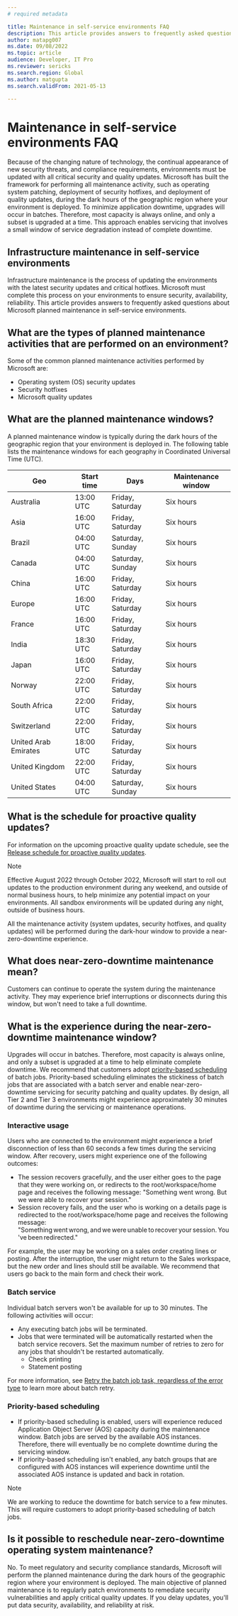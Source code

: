 ```yaml
---
# required metadata

title: Maintenance in self-service environments FAQ
description: This article provides answers to frequently asked questions about the Microsoft planned maintenance in self-service environments.
author: matapg007
ms.date: 09/08/2022
ms.topic: article
audience: Developer, IT Pro
ms.reviewer: sericks
ms.search.region: Global
ms.author: matgupta
ms.search.validFrom: 2021-05-13

---
```


# Maintenance in self-service environments FAQ
Because of the changing nature of technology, the continual appearance of new security threats, and compliance requirements, environments must be updated with all critical security and quality updates. Microsoft has built the framework for performing all maintenance activity, such as operating system patching, deployment of security hotfixes, and deployment of quality updates, during the dark hours of the geographic region where your environment is deployed. To minimize application downtime, upgrades will occur in batches. Therefore, most capacity is always online, and only a subset is upgraded at a time. This approach enables servicing that involves a small window of service degradation instead of complete downtime.

## Infrastructure maintenance in self-service environments
Infrastructure maintenance is the process of updating the environments with the latest security updates and critical hotfixes. Microsoft must complete this process on your environments to ensure security, availability, reliability. This article provides answers to frequently asked questions about Microsoft planned maintenance in self-service environments.

## What are the types of planned maintenance activities that are performed on an environment?
Some of the common planned maintenance activities performed by Microsoft are:

- Operating system (OS) security updates
- Security hotfixes
- Microsoft quality updates

## <a name="windows"></a>What are the planned maintenance windows?
A planned maintenance window is typically during the dark hours of the geographic region that your environment is deployed in. The following table lists the maintenance windows for each geography in Coordinated Universal Time (UTC).

|Geo |Start time | Days |Maintenance window|
|----|--------------------|---------|--------|
|Australia |13:00 UTC|Friday, Saturday|Six hours|
|Asia   |16:00 UTC|Friday, Saturday|Six hours|
|Brazil |04:00 UTC |Saturday, Sunday|Six hours|
|Canada	|04:00 UTC |Saturday, Sunday|Six hours|
|China	|16:00 UTC|Friday, Saturday|Six hours|
|Europe	|16:00 UTC|Friday, Saturday|Six hours|
|France	|16:00 UTC|Friday, Saturday|Six hours|
|India	|18:30 UTC|Friday, Saturday|Six hours|
|Japan	|16:00 UTC|Friday, Saturday|Six hours|
|Norway	|22:00 UTC|Friday, Saturday|Six hours|
|South Africa	|22:00 UTC|Friday, Saturday|Six hours|
|Switzerland	|22:00 UTC|Friday, Saturday|Six hours|
|United Arab Emirates	|18:00 UTC|Friday, Saturday|Six hours|
|United Kingdom	|22:00 UTC|Friday, Saturday|Six hours|
|United States	|04:00 UTC |Saturday, Sunday|Six hours|

## What is the schedule for proactive quality updates?

For information on the upcoming proactive quality update schedule, see the [Release schedule for proactive quality updates](../../fin-ops/get-started/quality-updates-schedule.md).

> [!NOTE] 
> Effective August 2022 through October 2022, Microsoft will start to roll out updates to the production environment during any weekend, and outside of normal business hours, to help minimize any potential impact on your environments. All sandbox environments will be updated during any night, outside of business hours.
> 
> All the maintenance activity (system updates, security hotfixes, and quality updates) will be performed during the dark-hour window to provide a near-zero-downtime experience.

## What does near-zero-downtime maintenance mean?
Customers can continue to operate the system during the maintenance activity. They may experience brief interruptions or disconnects during this window, but won't need to take a full downtime.

## What is the experience during the near-zero-downtime maintenance window?
Upgrades will occur in batches. Therefore, most capacity is always online, and only a subset is upgraded at a time to help eliminate complete downtime. We recommend that customers adopt [priority-based scheduling](../sysadmin/priority-based-batch-scheduling.md) of batch jobs. Priority-based scheduling eliminates the stickiness of batch jobs that are associated with a batch server and enable near-zero-downtime servicing for security patching and quality updates. By design, all Tier 2 and Tier 3 environments might experience approximately 30 minutes of downtime during the servicing or maintenance operations.

### Interactive usage
Users who are connected to the environment might experience a brief disconnection of less than 60 seconds a few times during the servicing window. After recovery, users might experience one of the following outcomes:

- The session recovers gracefully, and the user either goes to the page that they were working on, or redirects to the root/workspace/home page and receives the following message: "Something went wrong. But we were able to recover your session."
- Session recovery fails, and the user who is working on a details page is redirected to the root/workspace/home page and receives the following message: "Something went wrong, and we were unable to recover your session. You've been redirected."

For example, the user may be working on a sales order creating lines or posting. After the interruption, the user might return to the Sales workspace, but the new order and lines should still be available. We recommend that users go back to the main form and check their work. 

### Batch service
Individual batch servers won't be available for up to 30 minutes. The following activities will occur: 

- Any executing batch jobs will be terminated.
- Jobs that were terminated will be automatically restarted when the batch service recovers. Set the maximum number of retries to zero for any jobs that shouldn't be restarted automatically.
  - Check printing 
  - Statement posting


For more information, see [Retry the batch job task, regardless of the error type](../sysadmin/retryable-batch.md#retry-the-batch-job-task-regardless-of-the-error-type) to learn more about batch retry.

### Priority-based scheduling
- If priority-based scheduling is enabled, users will experience reduced Application Object Server (AOS) capacity during the maintenance window. Batch jobs are served by the available AOS instances. Therefore, there will eventually be no complete downtime during the servicing window.
- If priority-based scheduling isn't enabled, any batch groups that are configured with AOS instances will experience downtime until the associated AOS instance is updated and back in rotation.

> [!NOTE] 
> We are working to reduce the downtime for batch service to a few minutes. This will require customers to adopt priority-based scheduling of batch jobs.

## Is it possible to reschedule near-zero-downtime operating system maintenance?
No. To meet regulatory and security compliance standards, Microsoft will perform the planned maintenance during the dark hours of the geographic region where your environment is deployed. The main objective of planned maintenance is to regularly patch environments to remediate security vulnerabilities and apply critical quality updates. If you delay updates, you'll put data security, availability, and reliability at risk. 

